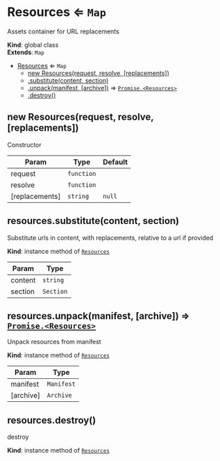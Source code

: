 <a name="Resources"></a>

# Resources ⇐ <code>Map</code>
Assets container for URL replacements

**Kind**: global class  
**Extends**: <code>Map</code>  

* [Resources](#Resources) ⇐ <code>Map</code>
    * [new Resources(request, resolve, [replacements])](#new_Resources_new)
    * [.substitute(content, section)](#Resources+substitute)
    * [.unpack(manifest, [archive])](#Resources+unpack) ⇒ [<code>Promise.&lt;Resources&gt;</code>](#Resources)
    * [.destroy()](#Resources+destroy)

<a name="new_Resources_new"></a>

## new Resources(request, resolve, [replacements])
Constructor


| Param | Type | Default |
| --- | --- | --- |
| request | <code>function</code> |  | 
| resolve | <code>function</code> |  | 
| [replacements] | <code>string</code> | <code>null</code> | 

<a name="Resources+substitute"></a>

## resources.substitute(content, section)
Substitute urls in content, with replacements,
relative to a url if provided

**Kind**: instance method of [<code>Resources</code>](#Resources)  

| Param | Type |
| --- | --- |
| content | <code>string</code> | 
| section | <code>Section</code> | 

<a name="Resources+unpack"></a>

## resources.unpack(manifest, [archive]) ⇒ [<code>Promise.&lt;Resources&gt;</code>](#Resources)
Unpack resources from manifest

**Kind**: instance method of [<code>Resources</code>](#Resources)  

| Param | Type |
| --- | --- |
| manifest | <code>Manifest</code> | 
| [archive] | <code>Archive</code> | 

<a name="Resources+destroy"></a>

## resources.destroy()
destroy

**Kind**: instance method of [<code>Resources</code>](#Resources)  
